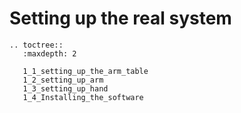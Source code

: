 # Setting up the real system

```eval_rst
.. toctree::
   :maxdepth: 2
   
   1_1_setting_up_the_arm_table
   1_2_setting_up_arm
   1_3_setting_up_hand
   1_4_Installing_the_software
```
